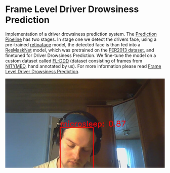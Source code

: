 # Frame Level Driver Drowsiness Prediction

Implementation of a driver drowsiness prediction system. The [Prediction Pipeline](./pred_pipeline.py) has two stages. In stage one we detect the drivers face, using a pre-trained [retinaface](https://github.com/serengil/retinaface) model, the detected face is than fed into a [ResMaskNet](https://github.com/phamquiluan/ResidualMaskingNetwork) model, which was pretrained on the [FER2013 dataset](https://www.kaggle.com/datasets/msambare/fer2013), and finetuned for Driver Drowsiness Prediction. We fine-tune the model on a custom dataset called [FL-DDD](./data/README.md) (dataset consisting of frames from [NITYMED](https://datasets.esdalab.ece.uop.gr/download-files/), hand annotated by us). For more information please read [Frame Level Driver Drowsiness Prediction](./report.pdf).

![Microsleep Prediction](./examples/msleep_pred.jpg)
